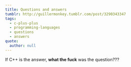 ```yaml
---
title: Questions and answers
tumblr: http://guillermonkey.tumblr.com/post/3290343347
tags:
  - c-plus-plus
  - programming-languages
  - questions
  - answers
quote:
  author: null
---
```


If C++ is the answer, **what the fuck** was the question???

